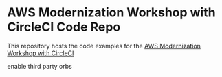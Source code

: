 # AWS Modernization Workshop with CircleCI Code Repo

This repository hosts the code examples for the [AWS Modernization Workshop with CircleCI](https://circleci.awsworkshop.io/)

enable third party orbs